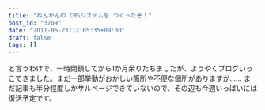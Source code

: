 ```yaml
---
title: "ねんがんの CMSシステムを つくったぞ！"
post_id: "3709"
date: "2011-06-23T12:05:35+09:00"
draft: false
tags: []
---
```



と言うわけで、一時閉鎖してから1か月余りたちましたが、ようやくブログいっこできました。まだ一部挙動がおかしい箇所や不便な個所がありますが…… まだ記事も半分程度しかサルベージできていないので、その辺も今週いっぱいには復活予定です。
